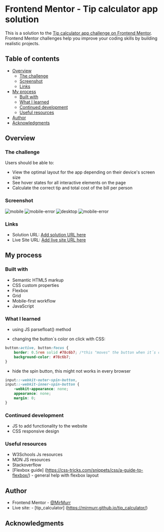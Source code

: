 # Frontend Mentor - Tip calculator app solution

This is a solution to the [Tip calculator app challenge on Frontend Mentor](https://www.frontendmentor.io/challenges/tip-calculator-app-ugJNGbJUX). Frontend Mentor challenges help you improve your coding skills by building realistic projects.

## Table of contents

- [Overview](#overview)
  - [The challenge](#the-challenge)
  - [Screenshot](#screenshot)
  - [Links](#links)
- [My process](#my-process)
  - [Built with](#built-with)
  - [What I learned](#what-i-learned)
  - [Continued development](#continued-development)
  - [Useful resources](#useful-resources)
- [Author](#author)
- [Acknowledgments](#acknowledgments)


## Overview

### The challenge

Users should be able to:

- View the optimal layout for the app depending on their device's screen size
- See hover states for all interactive elements on the page
- Calculate the correct tip and total cost of the bill per person

### Screenshot

![mobile](./375px.png)
![mobile-error](./375px_error.png)
![desktop](./1440px.png)
![mobile-error](./1440px_error.png)


### Links

- Solution URL: [Add solution URL here](https://your-solution-url.com)
- Live Site URL: [Add live site URL here](https://your-live-site-url.com)

## My process

### Built with

- Semantic HTML5 markup
- CSS custom properties
- Flexbox
- Grid
- Mobile-first workflow
- JavaScript


### What I learned

- using JS parsefloat() method

- changing the button´s color on click with CSS: 

```css
button:active, button:focus {
    border: 0.5rem solid #78c6b7; /*this "moves" the button when it´s clicked on*/
    background-color: #78c6b7;
}
```

- hide the spin button, this might not works in every browser

```css
input::-webkit-outer-spin-button,
input::-webkit-inner-spin-button {
    -webkit-appearance: none;
    appearance: none;
    margin: 0;
}

```


### Continued development

- JS to add functionality to the website
- CSS responsive design 

### Useful resources

- W3Schools Js resources
- MDN JS resources
- Stackoverflow
- [Flexbox guide] (https://css-tricks.com/snippets/css/a-guide-to-flexbox/) - general help with flexbox layout

## Author

- Frontend Mentor - [@MirMurr](https://www.frontendmentor.io/profile/MirMurr)
- Live site: - [tip_calculator] (https://mirmurr.github.io/tip_calculator/)


## Acknowledgments

